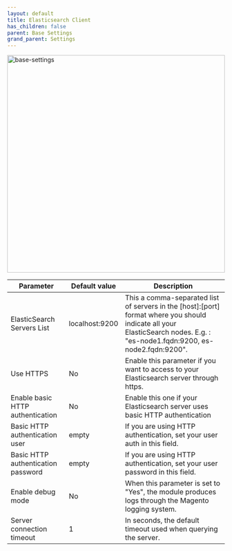 ```yaml
---
layout: default
title: Elasticsearch Client
has_children: false
parent: Base Settings
grand_parent: Settings
---
```


<img width="504" alt="base-settings" src="https://user-images.githubusercontent.com/98949123/155967436-1b226fc7-fc0f-453d-9fea-1e30d6987d40.PNG">

Parameter                          | Default value  | Description
-----------------------------------|----------------|------------
ElasticSearch Servers List         | localhost:9200 | This a comma-separated list of servers in the [host]:[port] format where you should indicate all your ElasticSearch nodes. E.g. : "es-node1.fqdn:9200, es-node2.fqdn:9200".
Use HTTPS                          |             No | Enable this parameter if you want to access to your Elasticsearch server through https.
Enable basic HTTP authentication   |             No | Enable this one if your Elasticsearch server uses basic HTTP authentication
Basic HTTP authentication user     |          empty | If you are using HTTP authentication, set your user auth in this field.
Basic HTTP authentication password |          empty | If you are using HTTP authentication, set your user password in this field.
Enable debug mode                  |             No | When this parameter is set to "Yes", the module produces logs through the Magento logging system.
Server connection timeout          |             1  | In seconds, the default timeout used when querying the server.
